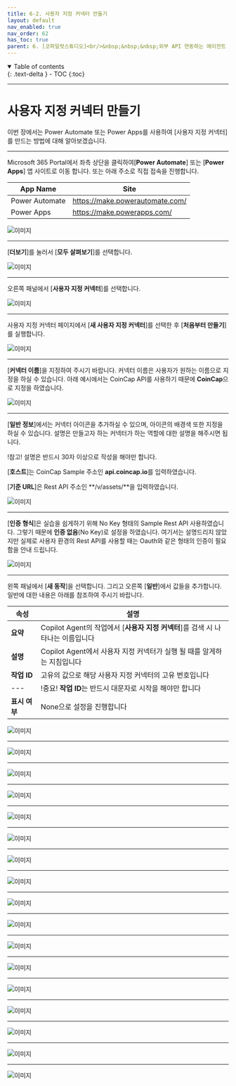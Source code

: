 ```yaml
---
title: 6-2. 사용자 지정 커넥터 만들기
layout: default
nav_enabled: true
nav_order: 62
has_toc: true
parent: 6. [코파일럿스튜디오]<br/>&nbsp;&nbsp;&nbsp;외부 API 연동하는 에이전트
---
```


<details open markdown="block">
  <summary>
    Table of contents
  </summary>
  {: .text-delta }
- TOC
{:toc}
</details>

---

# 사용자 지정 커넥터 만들기

이번 장에서는 Power Automate 또는 Power Apps를 사용하여 [사용자 지정 커넥터]를 만드는 방법에 대해 알아보겠습니다.

---

Microsoft 365 Portal에서 좌측 상단을 클릭하여[**Power Automate**] 또는 [**Power Apps**] 앱 사이트로 이동 합니다. 또는 아래 주소로 직접 접속을 진행합니다.

|App Name|Site|
|---|---|
|Power Automate| https://make.powerautomate.com/|
|Power Apps| https://make.powerapps.com/|


![이미지](../assets/60/62_00.png)

---

[**더보기**]를 눌러서 [**모두 살펴보기**]를 선택합니다.

![이미지](../assets/60/62_01.png)

---

오른쪽 패널에서 [**사용자 지정 커넥터**]를 선택합니다.

![이미지](../assets/60/62_02.png)

---

사용자 지정 커넥터 페이지에서 [**새 사용자 지정 커넥터**]를 선택한 후 [**처음부터 만들기**]를 실행합니다.

![이미지](../assets/60/62_03.png)

---

[**커넥터 이름**]을 지정하여 주시기 바랍니다. 커넥터 이름은 사용자가 원하는 이름으로 지정을 하실 수 있습니다. 아래 예시에서는 CoinCap API를 사용하기 때문에 **CoinCap**으로 지정을 하였습니다.

![이미지](../assets/60/62_04.png)

---

[**일반 정보**]에서는 커넥터 아이콘을 추가하실 수 있으며, 아이콘의 배경색 또한 지정을 하실 수 있습니다. 설명은 만들고자 하는 커넥터가 하는 역할에 대한 설명을 해주시면 됩니다.

!참고! 설명은 반드시 30자 이상으로 작성을 해야만 합니다.

[**호스트**]는 CoinCap Sample 주소인 **api.coincap.io**를 입력하였습니다.

[**기준 URL**]은 Rest API 주소인 **/v/assets/**을 입력하였습니다. 

![이미지](../assets/60/62_05.png)

---

[**인증 형식**]은 실습을 쉽게하기 위해 No Key 형태의 Sample Rest API 사용하였습니다. 그렇기 때문에 **인증 없음**(No Key)로 설정을 하였습니다. 
여기서는 설명드리지 않았지만 실제로 사용자 환경의 Rest API를 사용할 때는 Oauth와 같은 형태의 인증이 필요함을 안내 드립니다.

![이미지](../assets/60/62_06.png)

---

왼쪽 패널에서 [**새 동작**]을 선택합니다. 그리고 오른쪽 [**일반**]에서 값들을 추가합니다. 일반에 대한 내용은 아래를 참조하여 주시기 바랍니다.

|속성|설명|
|---|---|
|**요약**| Copilot Agent의 작업에서 [**사용자 지정 커넥터**]를 검색 시 나타나는 이름입니다|
|**설명**| Copilot Agent에서 사용자 지정 커넥터가 실행 될 때를 알게하는 지침입니다|
|**작업 ID**| 고유의 값으로 해당 사용자 지정 커넥터의 고유 번호입니다|
|---|!중요! **작업 ID**는 반드시 대문자로 시작을 해야만 합니다|
|**표시 여부**| None으로 설정을 진행합니다|

![이미지](../assets/60/62_07.png)

---

![이미지](../assets/60/62_08.png)

---

![이미지](../assets/60/62_09.png)

---

![이미지](../assets/60/62_10.png)

---

![이미지](../assets/60/62_11.png)

---

![이미지](../assets/60/62_12.png)

---

![이미지](../assets/60/62_13.png)

---

![이미지](../assets/60/62_14.png)

---

![이미지](../assets/60/62_15.png)

---

![이미지](../assets/60/62_16.png)

---

![이미지](../assets/60/62_17.png)

---

![이미지](../assets/60/62_18.png)

---

![이미지](../assets/60/62_19.png)

---

![이미지](../assets/60/62_20.png)

---

![이미지](../assets/60/62_21.png)

---

![이미지](../assets/60/62_22.png)

---

![이미지](../assets/60/62_23.png)